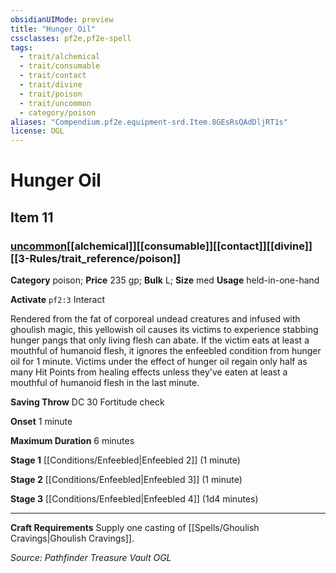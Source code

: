 ```yaml
---
obsidianUIMode: preview
title: "Hunger Oil"
cssclasses: pf2e,pf2e-spell
tags:
  - trait/alchemical
  - trait/consumable
  - trait/contact
  - trait/divine
  - trait/poison
  - trait/uncommon
  - category/poison
aliases: "Compendium.pf2e.equipment-srd.Item.8GEsRsQAdDljRT1s"
license: OGL
---
```

# Hunger Oil
## Item 11
### [uncommon](uncommon "Uncommon Rarity Trait")[[alchemical]][[consumable]][[contact]][[divine]][[3-Rules/trait_reference/poison]]

**Category** poison; 
**Price** 235 gp; 
**Bulk** L; **Size** med
**Usage** held-in-one-hand

**Activate** `pf2:3` Interact

Rendered from the fat of corporeal undead creatures and infused with ghoulish magic, this yellowish oil causes its victims to experience stabbing hunger pangs that only living flesh can abate. If the victim eats at least a mouthful of humanoid flesh, it ignores the enfeebled condition from hunger oil for 1 minute. Victims under the effect of hunger oil regain only half as many Hit Points from healing effects unless they've eaten at least a mouthful of humanoid flesh in the last minute.

**Saving Throw** DC 30 Fortitude check

**Onset** 1 minute

**Maximum Duration** 6 minutes

**Stage 1** [[Conditions/Enfeebled|Enfeebled 2]] (1 minute)

**Stage 2** [[Conditions/Enfeebled|Enfeebled 3]] (1 minute)

**Stage 3** [[Conditions/Enfeebled|Enfeebled 4]] (1d4 minutes)

* * *

**Craft Requirements** Supply one casting of [[Spells/Ghoulish Cravings|Ghoulish Cravings]].

*Source: Pathfinder Treasure Vault*
*OGL*